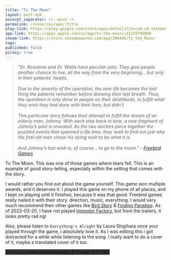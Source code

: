 ```yaml
---
title: "To The Moon"
layout: post-apk
excerpt_separator: <!--more-->
permalink: /resources/apk/:title
play-link: https://play.google.com/store/apps/details?id=com.xd.tothemoon
app-link: https://apps.apple.com/us/app/to-the-moon/id1159700098
steam-link: https://store.steampowered.com/app/206440/To_the_Moon/
tags:
published: false
piracy: true
---
```


> _"Dr. Rosalene and Dr. Watts have peculiar jobs: They give people another chance to live, all the way from the very beginning… but only in their patients’ heads. <br><br>Due to the severity of the operation, the new life becomes the last thing the patients remember before drawing their last breath. Thus, the operation is only done to people on their deathbeds, to fulfill what they wish they had done with their lives, but didn’t. <br><br>This particular story follows their attempt to fulfill the dream of an elderly man, Johnny. With each step back in time, a new fragment of Johnny’s past is revealed. As the two doctors piece together the puzzled events that spanned a life time, they seek to find out just why the frail old man chose his dying wish to be what it is. <br><br>And Johnny’s last wish is, of course… to go to the moon." - <a href="https://freebirdgames.com/games/to-the-moon/" target="_blank">Freebird Games</a>_

To The Moon. This was one of those games where tears fell. This is an example of good story-telling, especially within the setting that comes with the story.

I would rather you find out about the game yourself. This game won multiple awards, and it deserves it. I played this game on my phone of all places, and I kept on playing until it finishes, because it was that good. Freebird games really nailed it with their story, direction, music, everything. I would very much recommend their other games like <a href="https://freebirdgames.com/games/a-bird-story/" target="_blank">Bird Story</a> & <a href="https://freebirdgames.com/games/finding-paradise/" target="_blank">Finding Paradise</a>. As of <span class="timestamp">2022-03-20</span>, I have not played <a href="https://freebirdgames.com/games/impostor-factory/" target="_blank">Impostor Factory</a>, but from the trailers, it looks pretty rad ngl

Also, please listen to `Everything's Alright` by Laura Shigihara once your played through the game, i absolutely love it. As I was editing this i got distracted for a while while listening to the song. I really want to do a cover of it, maybe a translated cover of it too.

<div class="text-center">
    <a class="btn btn-dark btn-block w-100" onclick='apk("com.xd.tothemoon_3.7.xapk")' target="_blank" style="text-decoration: none; background-color: #333;"> Download <b>com.xd.tothemoon_3.7.xapk</b> (274 MB)</a>
</div>
